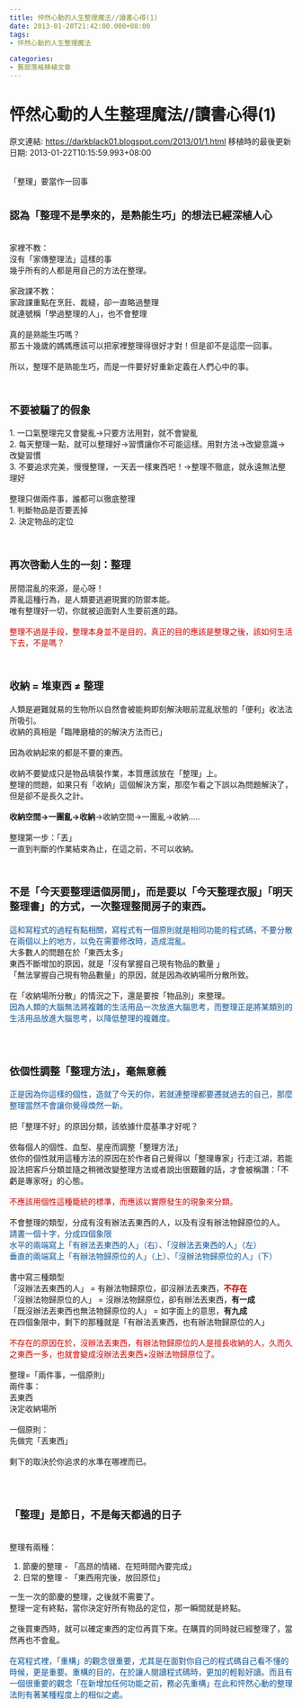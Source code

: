 ```yaml
---
title: 怦然心動的人生整理魔法//讀書心得(1)
date: 2013-01-20T21:42:00.000+08:00
tags: 
- 怦然心動的人生整理魔法

categories:
- 舊部落格移植文章
---
```


# 怦然心動的人生整理魔法//讀書心得(1)

原文連結: https://darkblack01.blogspot.com/2013/01/1.html
移植時的最後更新日期: 2013-01-22T10:15:59.993+08:00

<br />「整理」要當作一回事<br /><br /><h4><b><span style="font-size: large;">認為「整理不是學來的，是熟能生巧」的想法已經深植人心</span></b></h4><br />家裡不教：<br />沒有「家傳整理法」這樣的事<br />幾乎所有的人都是用自己的方法在整理。<br /><br />家政課不教：<br />家政課重點在烹飪、裁縫，卻一直略過整理<br />就連號稱「學過整理的人」，也不會整理<br /><br />真的是熟能生巧嗎？<br />那五十幾歲的媽媽應該可以把家裡整理得很好才對！但是卻不是這麼一回事。<br /><br />所以，整理不是熟能生巧，而是一件要好好重新定義在人們心中的事。<br /><br /><br /><h4><b><span style="font-size: large;">不要被騙了的假象</span></b></h4>1. 一口氣整理完又會變亂→只要方法用對，就不會變亂<br />2. 每天整理一點，就可以整理好→習慣讓你不可能這樣。用對方法→改變意識→改變習慣<br />3. 不要追求完美，慢慢整理，一天丟一樣東西吧！→整理不徹底，就永遠無法整理好<br /><br />整理只做兩件事，誰都可以徹底整理<br />1. 判斷物品是否要丟掉<br />2. 決定物品的定位<br /><br /><br /><h4><b><span style="font-size: large;">再次啓動人生的一刻：整理</span></b></h4>房間混亂的來源，是心呀！<br />弄亂這種行為，是人類要逃避現實的防禦本能。<br />唯有整理好一切，你就被迫面對人生要前進的路。<br /><br /><span style="color: #cc0000;">整理不過是手段，整理本身並不是目的，真正的目的應該是整理之後，該如何生活下去，不是嗎？</span><br /><a name='more'></a><br /><br /><h4><b><span style="font-size: large;">收納 = 堆東西 ≠ 整理</span></b></h4>人類是避難就易的生物所以自然會被能夠即刻解決眼前混亂狀態的「便利」收法法所吸引。<br />收納的真相是「臨陣磨槍的的解決方法而已」<br /><br />因為收納起來的都是不要的東西。<br /><br />收納不要變成只是物品填裝作業，本質應該放在「整理」上。<br />整理的問題，如果只有「收納」這個解決方案，那麼乍看之下誤以為問題解決了，但是卻不是長久之計。<br /><b><br /></b><b>收納空間→一團亂→收納</b>→收納空間→一團亂→收納.....<br /><br />整理第一步：「丟」<br />一直到判斷的作業結束為止，在這之前，不可以收納。<br /><br /><br /><h4><b><span style="font-size: large;">不是「今天要整理這個房間」，而是要以「今天整理衣服」「明天整理書」的方式，一次整理整間房子的東西。</span></b></h4><span style="color: #0b5394;">這和寫程式的過程有點相關，寫程式有一個原則就是相同功能的程式碼，不要分散在兩個以上的地方，以免在需要修改時，造成混亂。</span><br />大多數人的問題在於「東西太多」<br />東西不斷增加的原因，就是「沒有掌握自己現有物品的數量 」<br />「無法掌握自己現有物品數量」的原因，就是因為收納場所分散所致。<br /><br />在「收納場所分散」的情況之下，還是要按「物品別」來整理。<br /><span style="color: #0b5394;">因為人類的大腦無法將複雜的生活用品一次放進大腦思考，而整理正是將某類別的生活用品放進大腦思考，以降低整理的複雜度。</span><br /><br /><br /><br /><h4><b><span style="font-size: large;">依個性調整「整理方法」，毫無意義</span></b></h4><span style="color: #0b5394;">正是因為你這樣的個性，造就了今天的你，若就連整理都要遷就過去的自己，那麼整理當然不會讓你覺得煥然一新。</span><br /><br />把「整理不好」的原因分類，該依據什麼基準才好呢？<br /><br />依每個人的個性、血型、星座而調整「整理方法」<br />依你的個性就用這種方法的原因在於作者自己覺得以「整理專家」行走江湖，若能設法把客戶分類並隨之稍微改變整理方法或者說出很艱難的話，才會被稱讚：「不虧是專家呀」的心態。<br /><br /><span style="color: #cc0000;">不應該用個性這種籠統的標準，而應該以實際發生的現象來分類。</span><br /><br />不會整理的類型，分成有沒有辦法丟東西的人，以及有沒有辦法物歸原位的人。<br /><span style="color: #0b5394;">請畫一個十字，分成四個象限</span><br /><span style="color: #0b5394;">水平的兩端寫上「有辦法丟東西的人」（右）、「沒辦法丟東西的人」（左）</span><br /><span style="color: #0b5394;">垂直的兩端寫上「有辦法物歸原位的人」（上）、「沒辦法物歸原位的人」（下）</span><br /><br />書中寫三種類型<br />「沒辦法丟東西的人」 = 有辦法物歸原位，卻沒辦法丟東西，<b><span style="color: #cc0000;">不存在</span></b><br />「沒辦法物歸原位的人」 = 沒辦法物歸原位，卻有辦法丟東西，<b>有一成</b><br />「既沒辦法丟東西也無法物歸原位的人」 = 如字面上的意思，<b>有九成</b><br />在四個象限中，剩下的那種就是「有辦法丟東西，也有辦法物歸原位的人」<br /><br /><span style="color: #cc0000;">不存在的原因在於，沒辦法丟東西，有辦法物歸原位的人是擅長收納的人，久而久之東西一多，也就會變成沒辦法丟東西+沒辦法物歸原位了。</span><br /><br />整理=「兩件事，一個原則」<br />兩件事：<br />丟東西<br />決定收納場所<br /><br />一個原則：<br />先做完「丟東西」<br /><br />剩下的取決於你追求的水準在哪裡而已。<br /><br /><br /><br /><h4><b><span style="font-size: large;">「整理」是節日，不是每天都過的日子</span></b></h4><br />整理有兩種：<br /><ol><li>節慶的整理 - 「高昂的情緒、在短時間內要完成」</li><li>日常的整理 - 「東西用完後，放回原位」</li></ol>一生一次的節慶的整理，之後就不需要了。<br />整理一定有終點，當你決定好所有物品的定位，那一瞬間就是終點。<br /><br />之後買東西時，就可以確定東西的定位再買下來。在購買的同時就已經整理了，當然再也不會亂。<br /><br /><span style="color: #0b5394;">在寫程式裡，「重構」的觀念很重要，尤其是在面對你自己的程式碼自己看不懂的時候，更是重要。重構的目的，在於讓人閱讀程式碼時，更加的輕鬆好讀。而且有一個很重要的觀念「在新增加任何功能之前，務必先重構」在此和怦然心動的整理法則有著某種程度上的相似之處。</span><br /><br />
